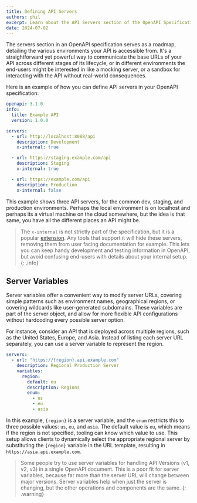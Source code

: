 ```yaml
---
title: Defining API Servers
authors: phil
excerpt: Learn about the API Servers section of the OpenAPI Specification.
date: 2024-07-02
---
```


The servers section in an OpenAPI specification serves as a roadmap, detailing the various environments your API is accessible from. It's a straightforward yet powerful way to communicate the base URLs of your API across different stages of its lifecycle, or in different environments the end-users might be interested in like a mocking server, or a sandbox for interacting with the API without real-world consequences. 

Here is an example of how you can define API servers in your OpenAPI specification:

```yaml
openapi: 3.1.0
info:
  title: Example API
  version: 1.0.0

servers:
  - url: http://localhost:8088/api
    description: Development
    x-internal: true

  - url: https://staging.example.com/api
    description: Staging
    x-internal: true

  - url: https://example.com/api
    description: Production
    x-internal: false
```

This example shows three API servers, for the common dev, staging, and production environments. Perhaps the local environment is on localhost and perhaps its a virtual machine on the cloud somewhere, but the idea is that same, you have all the different places an API might be. 

> The `x-internal` is not strictly part of the specification, but it is a popular [extension](_guides/openapi/specification/v3.1/extending/extensions.md). Any tools that support it will hide these servers, removing them from user facing documentation for example. This lets you can keep handy development and testing information in OpenAPI, but avoid confusing end-users with details about your internal setup.
{: .info}

## Server Variables

Server variables offer a convenient way to modify server URLs, covering simple patterns such as environment names, geographical regions, or covering wildcards like user-generated subdomains. These variables are part of the server object, and allow for more flexible API configurations without hardcoding every possible server option.

For instance, consider an API that is deployed across multiple regions, such as the United States, Europe, and Asia. Instead of listing each server URL separately, you can use a server variable to represent the region. 

```yaml
servers:
  - url: "https://{region}.api.example.com"
    description: Regional Production Server
    variables:
      region:
        default: eu
        description: Regions
        enum:
          - us
          - eu
          - asia
```

In this example, `{region}` is a server variable, and the `enum` restricts this to three possible values: `us`, `eu`, and `asia`. The default value is `eu`, which means if the region is not specified, tooling can know which value to use. This setup allows clients to dynamically select the appropriate regional server by substituting the `{region}` variable in the URL template, resulting in `https://asia.api.example.com`.

> Some people try to use server variables for handling API Versions (v1, v2, v3) in a single OpenAPI document. This is a poor fit for server variables, because far more than the server URL will change between major versions. Server variables help when just the server is changing, but the other operations and components are the same.
{: .warning}
